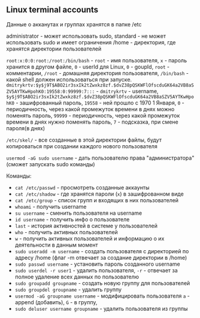## Linux terminal accounts

Данные о акканутах и группах хранятся в папке /etc

administrator - может использовать sudo,
standard - не может использовать sudo и имеет ограничения
/home - директория, где хранятся директории пользователей

`root:x:0:0:root:/root:/bin/bash` - `root` - имя пользователя, `x` - пароль хранится в другом файле, `0` - userId для Linux, `0` - goupId, `root` - комментарии, `/root` - домашняя директория пользователя, `/bin/bash` - какой shell должен использоваться при запуске.
`dmitrykrtv:$y$j9T$ABO2ir3sxIk2tZwxkz8zf.$dvZ38pQSKWFlOfscduGK64a2VB8aSZV5AYTKwHpohK0:19558:0:99999:7:::` - `dmitrykrtv` - username, `$y$j9T$ABO2ir3sxIk2tZwxkz8zf.$dvZ38pQSKWFlOfscduGK64a2VB8aSZV5AYTKwHpohK0` - зашифрованный пароль, `19558` - ней прошло с 1970 1 Января, `0` - периодичность, через какой промежуток времени в днях можно поменять пароль, `99999` - периодичность, через какой промежуток времени в днях нужно поменять пароль, `7` - подсказка, при смене пароля(в днях)

`/etc/skel/` - все созданные в этой директории файлы, будут копироваться при создании каждого нового пользователя

`usermod -aG sudo username` - дать пользователю права "администратора"(сможет запускать sudo команды)

Команды:
- `cat /etc/passwd` - просмотреть созданные аккаунты
- `cat /etc/shadow` - где хранятся пароли (`x`) в зашифрованном виде
- `cat /etc/group` - список групп и входящих в них пользователей
- `whoami` - получить username
- `su username` - сменить пользователя на username
- `id username` - получить инфо о пользователе
- `last` - история активностей в системе у пользователей
- `who` - получить активных пользователей
- `w` - получить активных пользователей и информацию о их деятельности в данным момент
- `sudo useradd -m username` - создать пользователя с директорией по адресу /home (флаг -m отвечает за создание директории в /home)
- `sudo passwd username` - установить пароль созданного username
- `sudo userdel -r user1` - удалить пользователя, `-r` - отвечает за полное удаление всех данных по пользователю
- `sudo groupadd groupname` - создать новую группу для пользователей
- `sudo groupdel groupname` - удалить группу
- `usermod -aG groupname username` - модифицировать пользователя `a` - append (добавить), `G` - в группу, 
- `sudo deluser username groupname` - удалить пользователя из группы 